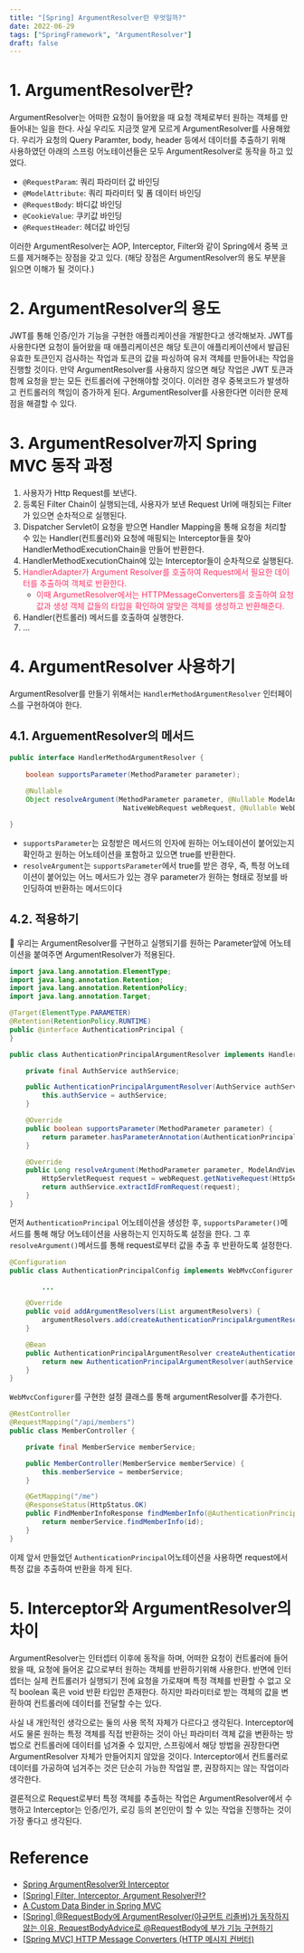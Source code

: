 ```yaml
---
title: "[Spring] ArgumentResolver란 무엇일까?"
date: 2022-06-29
tags: ["SpringFramework", "ArgumentResolver"]
draft: false
---
```


# 1. ArgumentResolver란?

ArgumentResolver는 어떠한 요청이 들어왔을 때 요청 객체로부터 원하는 객체를 만들어내는 일을 한다. 사실 우리도 지금껏 알게 모르게 ArgumentResolver를 사용해왔다. 우리가 요청의 Query Paramter, body, header 등에서 데이터를 추출하기 위해 사용하였던 아래의 스프링 어노테이션들은 모두 ArgumentResolver로 동작을 하고 있었다.

- `@RequestParam`: 쿼리 파라미터 값 바인딩
- `@ModelAttribute`: 쿼리 파라미터 및 폼 데이터 바인딩
- `@RequestBody`: 바디값 바인딩
- `@CookieValue`: 쿠키값 바인딩
- `@RequestHeader`: 헤더값 바인딩

이러한 ArgumentResolver는 AOP, Interceptor, Filter와 같이 Spring에서 중복 코드를 제거해주는 장점을 갖고 있다. (해당 장점은 ArgumentResolver의 용도 부분을 읽으면 이해가 될 것이다.)

# 2. ArgumentResolver의 용도

JWT를 통해 인증/인가 기능을 구현한 애플리케이션을 개발한다고 생각해보자. JWT를 사용한다면 요청이 들어왔을 때 애플리케이션은 해당 토큰이 애플리케이션에서 발급된 유효한 토큰인지 검사하는 작업과 토큰의 값을 파싱하여 유저 객체를 만들어내는 작업을 진행할 것이다. 만약 ArgumentResolver를 사용하지 않으면 해당 작업은 JWT 토큰과 함께 요청을 받는 모든 컨트롤러에 구현해야할 것이다. 이러한 경우 중복코드가 발생하고 컨트롤러의 책임이 증가하게 된다. ArgumentResolver를 사용한다면 이러한 문제점을 해결할 수 있다.

# 3. ArgumentResolver까지 Spring MVC 동작 과정

1. 사용자가 Http Request를 보낸다.
2. 등록된 Filter Chain이 실행되는데, 사용자가 보낸 Request Url에 매칭되는 Filter가 있으면 순차적으로 실행된다.
3. Dispatcher Servlet이 요청을 받으면 Handler Mapping을 통해 요청을 처리할 수 있는 Handler(컨트롤러)와 요청에 매핑되는 Interceptor들을 찾아 HandlerMethodExecutionChain을 만들어 반환한다.
4. HandlerMethodExecutionChain에 있는 Interceptor들이 순차적으로 실행된다.
5. <font color="FF3366">HandlerAdapter가 Argument Resolver를 호출하여 Request에서 필요한 데이터를 추출하여 객체로 반환한다.</font>
   - <font color="FF3366">이때 ArgumetResolver에서는 HTTPMessageConverters를 호출하여 요청 값과 생성 객체 값들의 타입을 확인하여 알맞은 객체를 생성하고 반환해준다.</font>
6. Handler(컨트롤러) 메서드를 호출하여 실행한다.
7. …

# 4. ArgumentResolver 사용하기

ArgumentResolver를 만들기 위해서는 `HandlerMethodArgumentResolver` 인터페이스를 구현하여야 한다.

## 4.1. ArguementResolver의 메서드

```java
public interface HandlerMethodArgumentResolver { 
    
    boolean supportsParameter(MethodParameter parameter);
    
    @Nullable 
    Object resolveArgument(MethodParameter parameter, @Nullable ModelAndViewContainer mavContainer, 
                            NativeWebRequest webRequest, @Nullable WebDataBinderFactory binderFactory) throws Exception;

}
```

- `supportsParameter`는 요청받은 메서드의 인자에 원하는 어노테이션이 붙어있는지 확인하고 원하는 어노테이션을 포함하고 있으면 true를 반환한다.
- `resolveArgument`는 `supportsParameter`에서 true를 받은 경우, 즉, 특정 어노테이션이 붙어있는 어느 메서드가 있는 경우 parameter가 원하는 형태로 정보를 바인딩하여 반환하는 메서드이다

## 4.2. 적용하기

📌 우리는 ArgumentResolver를 구현하고 실행되기를 원하는 Parameter앞에 어노테이션을 붙여주면 ArgumentResolver가 적용된다.

```java
import java.lang.annotation.ElementType;
import java.lang.annotation.Retention;
import java.lang.annotation.RetentionPolicy;
import java.lang.annotation.Target;

@Target(ElementType.PARAMETER)
@Retention(RetentionPolicy.RUNTIME)
public @interface AuthenticationPrincipal {
}
```

```java
public class AuthenticationPrincipalArgumentResolver implements HandlerMethodArgumentResolver {

    private final AuthService authService;

    public AuthenticationPrincipalArgumentResolver(AuthService authService) {
        this.authService = authService;
    }

    @Override
    public boolean supportsParameter(MethodParameter parameter) {
        return parameter.hasParameterAnnotation(AuthenticationPrincipal.class);
    }

    @Override
    public Long resolveArgument(MethodParameter parameter, ModelAndViewContainer mavContainer, NativeWebRequest webRequest, WebDataBinderFactory binderFactory) {
        HttpServletRequest request = webRequest.getNativeRequest(HttpServletRequest.class);
        return authService.extractIdFromRequest(request);
    }
}
```

먼저 `AuthenticationPrincipal` 어노테이션을 생성한 후, `supportsParameter()`메서드를 통해 해당 어노테이션을 사용하는지 인지하도록 설정을 한다. 그 후 `resolveArgument()`메서드를 통해 request로부터 값을 추출 후 반환하도록 설정한다.

```java
@Configuration
public class AuthenticationPrincipalConfig implements WebMvcConfigurer {

		...

    @Override
    public void addArgumentResolvers(List argumentResolvers) {
        argumentResolvers.add(createAuthenticationPrincipalArgumentResolver());
    }

    @Bean
    public AuthenticationPrincipalArgumentResolver createAuthenticationPrincipalArgumentResolver() {
        return new AuthenticationPrincipalArgumentResolver(authService);
    }
}
```

`WebMvcConfigurer`를 구현한 설정 클래스를 통해 argumentResolver를 추가한다.

```java
@RestController
@RequestMapping("/api/members")
public class MemberController {

    private final MemberService memberService;

    public MemberController(MemberService memberService) {
        this.memberService = memberService;
    }

    @GetMapping("/me")
    @ResponseStatus(HttpStatus.OK)
    public FindMemberInfoResponse findMemberInfo(@AuthenticationPrincipal long id) {
        return memberService.findMemberInfo(id);
    }
}
```

이제 앞서 만들었던 `AuthenticationPrincipal`어노테이션을 사용하면 request에서 특정 값을 추출하여 반환을 하게 된다.

# 5. Interceptor와 ArgumentResolver의 차이

ArgumentResolver는 인터셉터 이후에 동작을 하며, 어떠한 요청이 컨트롤러에 들어왔을 때, 요청에 들어온 값으로부터 원하는 객체를 반환하기위해 사용한다. 반면에 인터셉터는 실제 컨트롤러가 실행되기 전에 요청을 가로채며 특정 객체를 반환할 수 없고 오직 boolean 혹은 void 반환 타입만 존재한다. 하지만 파라미터로 받는 객체의 값을 변환하여 컨트롤러에 데이터를 전달할 수는 있다.

사실 내 개인적인 생각으로는 둘의 사용 목적 자체가 다르다고 생각된다. Interceptor에서도 물론 원하는 특정 객체를 직접 반환하는 것이 아닌 파라미터 객체 값을 변환하는 방법으로 컨트롤러에 데이터를 넘겨줄 수 있지만, 스프링에서 해당 방법을 권장한다면 ArgumentResolver 자체가 만들어지지 않았을 것이다. Interceptor에서 컨트롤러로 데이터를 가공하여 넘겨주는 것은 단순히 가능한 작업일 뿐, 권장하지는 않는 작업이라 생각한다.

결론적으로 Request로부터 특정 객체를 추출하는 작업은 ArgumentResolver에서 수행하고 Interceptor는 인증/인가, 로깅 등의 본인만이 할 수 있는 작업을 진행하는 것이 가장 좋다고 생각된다.

# Reference

- [Spring ArgumentResolver와 Interceptor](https://tecoble.techcourse.co.kr/post/2021-05-24-spring-interceptor/)
- [[Spring] Filter, Interceptor, Argument Resolver란?](https://steady-coding.tistory.com/601)
- [A Custom Data Binder in Spring MVC](https://www.baeldung.com/spring-mvc-custom-data-binder)
- [[Spring] @RequestBody에 ArgumentResolver(아규먼트 리졸버)가 동작하지 않는 이유, RequestBodyAdvice로 @RequestBody에 부가 기능 구현하기](https://mangkyu.tistory.com/250)
- [[Spring MVC] HTTP Message Converters (HTTP 메시지 컨버터)](https://maenco.tistory.com/entry/Spring-MVC-HTTP-Message-Converters-HTTP-%EB%A9%94%EC%8B%9C%EC%A7%80-%EC%BB%A8%EB%B2%84%ED%84%B0)
